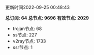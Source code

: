 更新时间2022-09-25 00:48:43

**总订阅: 64**
**总节点: 9696**
**有效节点: 2029**
- trojan节点: 68
- ss节点: 227
- v2ray节点: 1733
- ssr节点: 1
